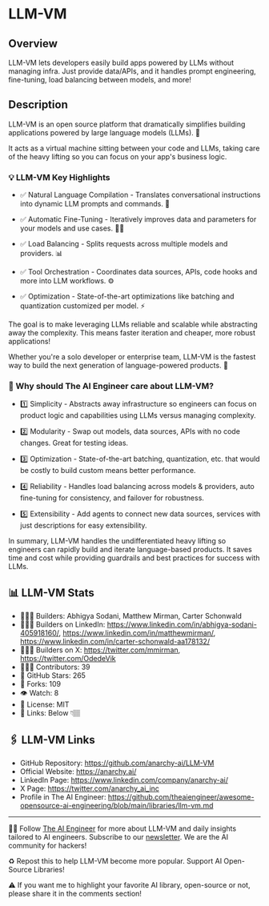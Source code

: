 # LLM-VM
## Overview
LLM-VM lets developers easily build apps powered by LLMs without managing infra. Just provide data/APIs, and it handles prompt engineering, fine-tuning, load balancing between models, and more!

## Description
LLM-VM is an open source platform that dramatically simplifies building applications powered by large language models (LLMs). 🤖

It acts as a virtual machine sitting between your code and LLMs, taking care of the heavy lifting so you can focus on your app's business logic. 

### 💡 LLM-VM Key Highlights

- ✅ Natural Language Compilation - Translates conversational instructions into dynamic LLM prompts and commands. 💬

- ✅ Automatic Fine-Tuning - Iteratively improves data and parameters for your models and use cases. 🧑‍🔧

- ✅ Load Balancing - Splits requests across multiple models and providers. 📊

- ✅ Tool Orchestration - Coordinates data sources, APIs, code hooks and more into LLM workflows. ⚙️

- ✅ Optimization - State-of-the-art optimizations like batching and quantization customized per model. ⚡️

The goal is to make leveraging LLMs reliable and scalable while abstracting away the complexity. This means faster iteration and cheaper, more robust applications!

Whether you're a solo developer or enterprise team, LLM-VM is the fastest way to build the next generation of language-powered products. 🚀


### 🤔 Why should The AI Engineer care about LLM-VM?

- 1️⃣ Simplicity - Abstracts away infrastructure so engineers can focus on product logic and capabilities using LLMs versus managing complexity.

- 2️⃣ Modularity - Swap out models, data sources, APIs with no code changes. Great for testing ideas.

- 3️⃣ Optimization - State-of-the-art batching, quantization, etc. that would be costly to build custom means better performance.

- 4️⃣ Reliability - Handles load balancing across models & providers, auto fine-tuning for consistency, and failover for robustness.

- 5️⃣ Extensibility - Add agents to connect new data sources, services with just descriptions for easy extensibility.

In summary, LLM-VM handles the undifferentiated heavy lifting so engineers can rapidly build and iterate language-based products. It saves time and cost while providing guardrails and best practices for success with LLMs.


## 📊 LLM-VM Stats
* 👷🏽‍♀️ Builders: Abhigya Sodani, Matthew Mirman, Carter Schonwald
* 👩🏽‍💼 Builders on LinkedIn: https://www.linkedin.com/in/abhigya-sodani-405918160/, https://www.linkedin.com/in/matthewmirman/, https://www.linkedin.com/in/carter-schonwald-aa178132/
* 👩🏽‍🏭 Builders on X: https://twitter.com/mmirman, https://twitter.com/OdedeVik
* 👩🏽‍💻 Contributors: 39
* 💫 GitHub Stars: 265
* 🍴 Forks: 109
* 👁️ Watch: 8
* 🪪 License: MIT 
* 🔗 Links: Below 👇🏽

## 🖇️ LLM-VM Links
* GitHub Repository: https://github.com/anarchy-ai/LLM-VM
* Official Website: https://anarchy.ai/
* LinkedIn Page: https://www.linkedin.com/company/anarchy-ai/
* X Page: https://twitter.com/anarchy_ai_inc
* Profile in The AI Engineer: https://github.com/theaiengineer/awesome-opensource-ai-engineering/blob/main/libraries/llm-vm.md

---
🧙🏽 Follow [The AI Engineer](https://www.linkedin.com/company/theaiengineer/) for more about LLM-VM and daily insights tailored to AI engineers. Subscribe to our [newsletter](http://theaiengineerco.substack.com). We are the AI community for hackers!

♻️ Repost this to help LLM-VM become more popular. Support AI Open-Source Libraries!

⚠️ If you want me to highlight your favorite AI library, open-source or not, please share it in the comments section!
